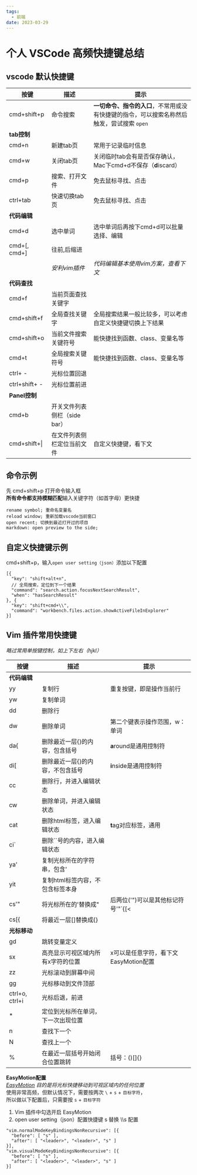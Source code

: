 ```yaml
---
tags:
  - 前端
date: 2023-03-29
---
```


# 个人 VSCode 高频快捷键总结

## vscode 默认快捷键

|按键|描述|提示|
|---|---|---|
|cmd+shift+p|命令搜索|**一切命令、指令的入口**，不常用或没有快捷键的指令，可以搜索名称然后触发，尝试搜索 `open` |
|**tab控制**|
|cmd+n|新建tab页|常用于记录临时信息|
|cmd+w|关闭tab页|关闭临时tab会有是否保存确认，Mac下cmd+d不保存（**d**iscard）|
|cmd+p|搜索、打开文件|免去鼠标寻找、点击|
|ctrl+tab|快速切换tab页|免去鼠标寻找、点击|
|**代码编辑**|
|cmd+d|选中单词|选中单词后再按下cmd+d可以批量选择、编辑|
|cmd+[, cmd+]|往前,后缩进||
||*安利vim插件*|*代码编辑基本使用vim方案，查看下文*|
|**代码查找**|
|cmd+f|当前页面查找关键字||
|cmd+shift+f|全局查找关键字|全局搜索结果一般比较多，可以考虑自定义快捷键切换上下结果|
|cmd+shift+o|当前文件搜索关键符号|能快捷找到函数、class、变量名等|
|cmd+t|全局搜索关键符号|能快捷找到函数、class、变量名等|
|ctrl+ -|光标位置回退||
|ctrl+shift+ -|光标位置前进||
|**Panel控制**|
|cmd+b|开关文件列表侧栏（side bar）||
|cmd+shift+\||在文件列表侧栏定位当前文件|自定义快捷键，看下文|

## 命令示例
先 cmd+shift+p 打开命令输入框  
**所有命令都支持模糊匹配**输入关键字符（如首字母）更快捷
```
rename symbol; 重命名变量名
reload window; 重新加载vscode当前窗口
open recent; 切换到最近打开过的项目
markdown: open preview to the side; 
```

## 自定义快捷键示例
cmd+shift+p，输入`open user setting（json）`添加以下配置  
```json5
[{
  "key": "shift+alt+n",
  // 全局搜索，定位到下一个结果
  "command": "search.action.focusNextSearchResult",
  "when": "hasSearchResult"
}, {
  "key": "shift+cmd+\\",
  "command": "workbench.files.action.showActiveFileInExplorer"
}]
```

## Vim 插件常用快捷键 
*略过常用单按键控制，如上下左右（hjkl）*

|按键|描述|提示|
|---|---|---|
|**代码编辑**|
|yy|复制行|重复按键，即是操作当前行|
|yw|复制单词||
|dd|删除行||
|dw|删除单词|第二个键表示操作范围，w：单词|
|da{|删除最近一层{}的内容，包含括号|**a**round是通用控制符|
|di[|删除最近一层{}的内容，不包含括号|**i**nside是通用控制符|
|cc|删除行，并进入编辑状态||
|cw|删除单词，并进入编辑状态||
|cat|删除html标签，进入编辑状态|**t**ag对应标签，通用|
|ci\`|删除``号的内容，进入编辑状态||
|ya'|复制光标所在的字符串，包含'||
|yit|复制html标签内容，不包含标签本身||
|cs'"|将光标所在的'替换成"|后两位('")可以是其他标记符号'"`{[<|
|cs\[{|将最近一层\[]替换成{}||
|**光标移动**|
|gd|跳转变量定义||
|sx|高亮显示可视区域内所有x字符的位置|x可以是任意字符，看下文EasyMotion配置|
|zz|光标滚动到屏幕中间||
|gg|光标移动到文件顶部||
|ctrl+o, ctrl+i|光标后退，前进||
|*|定位到光标所在单词，下一次出现位置||
|n|查找下一个||
|N|查找上一个||
|%|在最近一层括号开始闭合位置跳转|括号：()[]{}|

**EasyMotion配置**  
*[EasyMotion](https://github.com/easymotion/vim-easymotion) 目的是将光标快捷移动到可视区域内的任何位置*  
使用非常高频，但默认情况下，需要按两次 `\` + `s` + `目标字符`，  
所以做以下配置后，只需要按 `s` + `目标字符`  

1. Vim 插件中勾选开启 EasyMotion 
2. open user setting（json）配置快捷键 s 替换 \\\s 配置
```json5
"vim.normalModeKeyBindingsNonRecursive": [{
  "before": [ "s" ],
  "after": [ "<leader>", "<leader>", "s" ]
}],
"vim.visualModeKeyBindingsNonRecursive": [{
  "before": [ "s" ],
  "after": [ "<leader>", "<leader>", "s" ]
}]
```